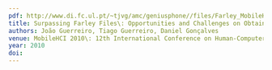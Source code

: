 ```yaml
---
pdf: http://www.di.fc.ul.pt/~tjvg/amc/geniusphone//files/Farley_MobileHCI_crcv2 (1).pdf
title: Surpassing Farley Files\: Opportunities and Challenges on Obtaining Personally Relevant Information
authors: João Guerreiro, Tiago Guerreiro, Daniel Gonçalves
venue: MobileHCI 2010\: 12th International Conference on Human-Computer Interaction with Mobile Devices and Services. Lisboa, Portugal, September, 2010
year: 2010
doi: 
---
```

